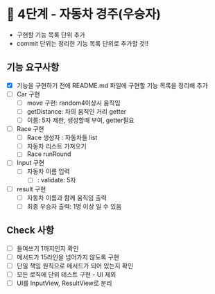 # 🚀 4단계 - 자동차 경주(우승자)

- 구현할 기능 목록 단위 추가
- commit 단위는 정리한 기능 목록 단위로 추가할 것!!

## 기능 요구사항
- [x] 기능을 구현하기 전에 README.md 파일에 구현할 기능 목록을 정리해 추가
- [ ] Car 구현
  - [ ] move 구현: random4이상시 움직임
  - [ ] getDistance: 차의 움직인 거리 getter
  - [ ] 이름: 5자 제한, 생성할때 부여, getter필요
- [ ] Race 구현
  - [ ] Race 생성자 : 자동차들 list
  - [ ] 자동차 리스트 가져오기
  - [ ] Race runRound

- [ ] Input 구현
  - [ ] 자동차 이름 입력
    - [ ] : validate: 5자

- [ ] result 구현
  - [ ] 자동차 이름과 함께 움직임 출력
  - [ ] 최종 우승자 출력: 1명 이상 일 수 있음

## Check 사항
- [ ] 들여쓰기 1까지인지 확인
- [ ] 메서드가 15라인을 넘어가지 않도록 구현
- [ ] 단일 책임 원칙으로 메서드가 되어 있는지 확인
- [ ] 모든 로직에 단위 테스트 구현 - UI 제외
- [ ] UI를 InputView, ResultView로 분리